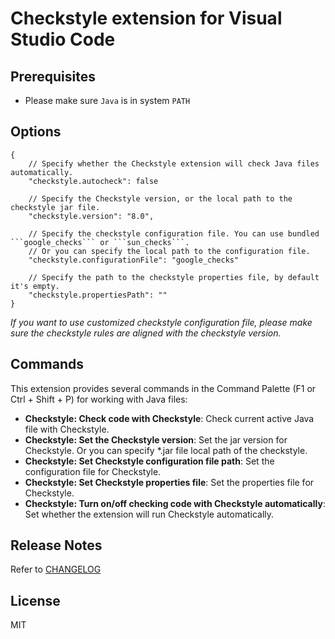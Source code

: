 # Checkstyle extension for Visual Studio Code

## Prerequisites

* Please make sure ```Java``` is in system ```PATH```

## Options
```
{
    // Specify whether the Checkstyle extension will check Java files automatically.
    "checkstyle.autocheck": false

    // Specify the Checkstyle version, or the local path to the checkstyle jar file.
    "checkstyle.version": "8.0",

    // Specify the checkstyle configuration file. You can use bundled ```google_checks``` or ```sun_checks```.
    // Or you can specify the local path to the configuration file.
    "checkstyle.configurationFile": "google_checks"
    
    // Specify the path to the checkstyle properties file, by default it's empty.
    "checkstyle.propertiesPath": ""
}
```

_If you want to use customized checkstyle configuration file, please make sure the checkstyle rules are aligned with the checkstyle version._


## Commands
This extension provides several commands in the Command Palette (F1 or Ctrl + Shift + P) for working with Java files:
* **Checkstyle: Check code with Checkstyle**: Check current active Java file with Checkstyle.
* **Checkstyle: Set the Checkstyle version**: Set the jar version for Checkstyle. Or you can specify \*.jar file local path of the checkstyle.
* **Checkstyle: Set Checkstyle configuration file path**: Set the configuration file for Checkstyle.
* **Checkstyle: Set Checkstyle properties file**: Set the properties file for Checkstyle.
* **Checkstyle: Turn on/off checking code with Checkstyle automatically**: Set whether the extension will run Checkstyle automatically.

## Release Notes
Refer to [CHANGELOG](CHANGELOG.md)

## License
MIT